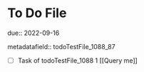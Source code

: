 # To Do File

due:: 2022-09-16

metadatafield:: todoTestFile_1088_87

- [ ] Task of todoTestFile_1088 1 [[Query me]]
